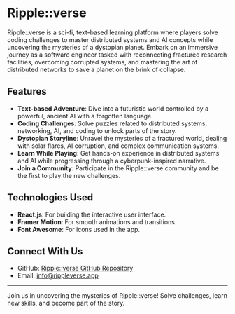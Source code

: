 # Ripple::verse

Ripple::verse is a sci-fi, text-based learning platform where players solve coding challenges to master distributed systems and AI concepts while uncovering the mysteries of a dystopian planet. Embark on an immersive journey as a software engineer tasked with reconnecting fractured research facilities, overcoming corrupted systems, and mastering the art of distributed networks to save a planet on the brink of collapse.

## Features

- **Text-based Adventure**: Dive into a futuristic world controlled by a powerful, ancient AI with a forgotten language.
- **Coding Challenges**: Solve puzzles related to distributed systems, networking, AI, and coding to unlock parts of the story.
- **Dystopian Storyline**: Unravel the mysteries of a fractured world, dealing with solar flares, AI corruption, and complex communication systems.
- **Learn While Playing**: Get hands-on experience in distributed systems and AI while progressing through a cyberpunk-inspired narrative.
- **Join a Community**: Participate in the Ripple::verse community and be the first to play the new challenges.


## Technologies Used

- **React.js**: For building the interactive user interface.
- **Framer Motion**: For smooth animations and transitions.
- **Font Awesome**: For icons used in the app.

## Connect With Us

- GitHub: [Ripple::verse GitHub Repository](https://github.com/rippleverse)
- Email: [info@rippleverse.app](mailto:contact@rippleverse.com)


---

Join us in uncovering the mysteries of Ripple::verse! Solve challenges, learn new skills, and become part of the story.

